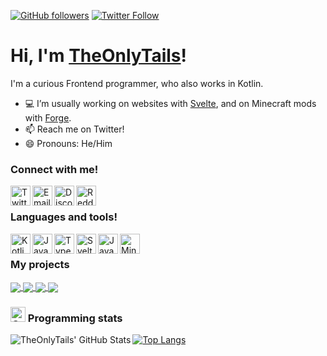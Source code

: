 [![GitHub followers](https://img.shields.io/github/followers/TheOnlyTails?style=social)][github_page]
[![Twitter Follow](https://img.shields.io/twitter/follow/The_Only_Tails?label=Follow&style=social)][twitter]

# Hi, I'm [TheOnlyTails](https://theonlytails.com)!
I'm a curious Frontend programmer, who also works in Kotlin.
- 💻 I’m usually working on websites with [Svelte][svelte], and on Minecraft mods with [Forge][forge].
- 📫 Reach me on Twitter! 
- 😄 Pronouns: He/Him

### Connect with me!
[<img align="left" alt="Twitter" width="32" src="https://abs.twimg.com/favicons/twitter.ico"/>][twitter]
[<img align="left" alt="Email" width="32" src="https://img.icons8.com/fluent/48/000000/email.png">][email]
[<img align="left" alt="Discord" width="32" src="https://discord.com/assets/847541504914fd33810e70a0ea73177e.ico"/>](https://discord.com/users/645291351562518542)
[<img align="left" alt="Reddit" width="32" src="https://www.redditstatic.com/desktop2x/img/favicon/android-icon-192x192.png"/>][reddit]

<br/>

### Languages and tools!
[<img align="left" alt="Kotlin" width="32" src="https://kotlinlang.org/assets/images/favicon.svg?&v=8607ff59d5296c7642ecd72bd3daa79b"/>][kotlin]
[<img align="left" alt="Java" width="32" src="https://raw.githubusercontent.com/jmnote/z-icons/master/svg/java.svg"/>][java]
[<img align="left" alt="TypeScript" width="32" src="https://www.typescriptlang.org/favicon-32x32.png"/>][typescript]
[<img align="left" alt="Svelte" width="32" src="https://svelte.dev/favicon.png"/>][svelte]
[<img align="left" alt="JavaScript" width="32" src="https://raw.githubusercontent.com/jmnote/z-icons/master/svg/javascript.svg"/>][javascript]
[<img align="left" alt="Minecraft Forge" width="32" src="https://files.minecraftforge.net/static/images/favicon-32x32.png"/>][forge]

<br/>

### My projects
<a href="https://github.com/files-community/website">
  <img align="center" src="https://github-readme-stats.vercel.app/api/pin/?username=files-community&repo=website&theme=dark" />
</a>
<a href="https://github.com/tropix126/fluent-svelte">
  <img align="center" src="https://github-readme-stats.vercel.app/api/pin/?username=tropix126&repo=fluent-svelte&theme=dark" />
</a>
<a href="https://github.com/theonlytails/lootgoblin">
  <img align="center" src="https://github-readme-stats.vercel.app/api/pin/?username=TheOnlyTails&repo=lootgoblin&theme=dark" />
</a>
<a href="https://github.com/theonlytails/theonlytails.com" >
  <img align="center" src="https://github-readme-stats.vercel.app/api/pin/?username=TheOnlyTails&repo=theonlytails.com&theme=dark" />
</a>

### <img alt="Graph" width="24" src="https://img.icons8.com/fluent/48/000000/graph.png"/> Programming stats
<img align="left" alt="TheOnlyTails' GitHub Stats" src="https://github-readme-stats-hwa9vez0v.vercel.app/api?username=TheOnlyTails&include_all_commits=true&show_icons=true&hide_border=true&theme=dark"/>

[![Top Langs](https://github-readme-stats.vercel.app/api/top-langs/?username=TheOnlyTails&hide=c%23,shaderlab,hlsl,c%2B%2B&layout=compact&theme=dark)](https://github.com/anuraghazra/github-readme-stats)

[home_page]: https://theonlytails.com/
[twitter]: https://twitter.com/The_Only_Tails/
[reddit]: https://www.reddit.com/user/TheOnlyTails/
[github_page]: https://github.com/theonlytails
[email]: mailto:theonlytails@theonlytails.com

[java]: https://www.java.com/
[kotlin]: https://www.kotlinlang.org/
[typescript]: https://www.typescriptlang.org/
[javascript]: https://www.javascript.com/
[svelte]: https://svelte.dev/
[forge]: https://forums.minecraftforge.net/
